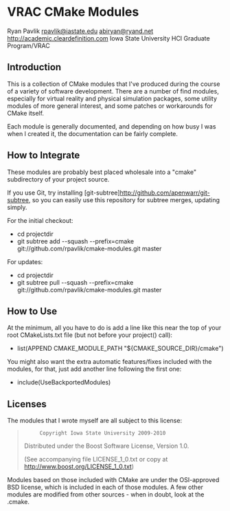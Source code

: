VRAC CMake Modules
==================

Ryan Pavlik <rpavlik@iastate.edu> <abiryan@ryand.net>
<http://academic.cleardefinition.com>
Iowa State University HCI Graduate Program/VRAC

Introduction
------------

This is a collection of CMake modules that I've produced during the course
of a variety of software development.  There are a number of find modules,
especially for virtual reality and physical simulation packages, some utility
modules of more general interest, and some patches or workarounds for
CMake itself.

Each module is generally documented, and depending on how busy I was
when I created it, the documentation can be fairly complete.

How to Integrate
----------------

These modules are probably best placed wholesale into a "cmake" subdirectory
of your project source.

If you use Git, try installing [git-subtree]<http://github.com/apenwarr/git-subtree>,
so you can easily use this repository for subtree merges, updating simply.

For the initial checkout:
* cd projectdir
* git subtree add --squash --prefix=cmake git://github.com/rpavlik/cmake-modules.git master

For updates:
* cd projectdir
* git subtree pull --squash --prefix=cmake git://github.com/rpavlik/cmake-modules.git master

How to Use
----------

At the minimum, all you have to do is add a line like this near the top
of your root CMakeLists.txt file (but not before your project() call):

* list(APPEND CMAKE_MODULE_PATH "${CMAKE_SOURCE_DIR}/cmake")

You might also want the extra automatic features/fixes included with the
modules, for that, just add another line following the first one:

* include(UseBackportedModules)


Licenses
--------

The modules that I wrote myself are all subject to this license:

>          Copyright Iowa State University 2009-2010
>
> Distributed under the Boost Software License, Version 1.0.
>
>    (See accompanying file LICENSE_1_0.txt or copy at
>          http://www.boost.org/LICENSE_1_0.txt)

Modules based on those included with CMake are under the OSI-approved
BSD license, which is included in each of those modules.  A few other modules
are modified from other sources - when in doubt, look at the .cmake.
